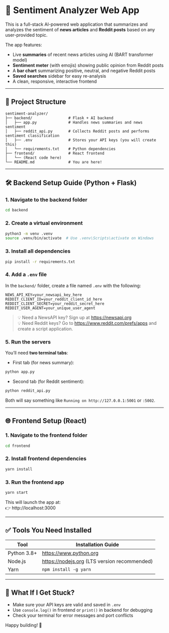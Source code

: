 # 🧠 Sentiment Analyzer Web App

This is a full-stack AI-powered web application that summarizes and analyzes the sentiment of **news articles** and **Reddit posts** based on any user-provided topic.

The app features:
- Live **summaries** of recent news articles using AI (BART transformer model)
- **Sentiment meter** (with emojis) showing public opinion from Reddit posts
- A **bar chart** summarizing positive, neutral, and negative Reddit posts
- **Saved searches** sidebar for easy re-analysis
- A clean, responsive, interactive frontend

---

## 📁 Project Structure

```
sentiment-analyzer/
├── backend/                # Flask + AI backend
│   ├── app.py              # Handles news summaries and news sentiment
│   ├── reddit_api.py       # Collects Reddit posts and performs sentiment classification
│   ├── .env                # Stores your API keys (you will create this)
│   └── requirements.txt    # Python dependencies
├── frontend/               # React frontend
│   └── (React code here)
└── README.md               # You are here!
```

---

## 🛠️ Backend Setup Guide (Python + Flask)

### 1. Navigate to the backend folder

```bash
cd backend
```

### 2. Create a virtual environment

```bash
python3 -m venv .venv
source .venv/bin/activate  # Use .venv\Scripts\activate on Windows
```

### 3. Install all dependencies

```bash
pip install -r requirements.txt
```

### 4. Add a `.env` file

In the `backend/` folder, create a file named `.env` with the following:

```
NEWS_API_KEY=your_newsapi_key_here
REDDIT_CLIENT_ID=your_reddit_client_id_here
REDDIT_CLIENT_SECRET=your_reddit_secret_here
REDDIT_USER_AGENT=your_unique_user_agent
```

> 💡 Need a NewsAPI key? Sign up at https://newsapi.org  
> 💡 Need Reddit keys? Go to https://www.reddit.com/prefs/apps and create a script application.

### 5. Run the servers

You’ll need **two terminal tabs**:

- First tab (for news summary):

```bash
python app.py
```

- Second tab (for Reddit sentiment):

```bash
python reddit_api.py
```

Both will say something like `Running on http://127.0.0.1:5001` or `:5002`.

---

## 🌐 Frontend Setup (React)

### 1. Navigate to the frontend folder

```bash
cd frontend
```

### 2. Install frontend dependencies

```bash
yarn install
```

### 3. Run the frontend app

```bash
yarn start
```

This will launch the app at:  
👉 http://localhost:3000

---

## ✅ Tools You Need Installed

| Tool        | Installation Guide                            |
|-------------|-----------------------------------------------|
| Python 3.8+ | https://www.python.org                        |
| Node.js     | https://nodejs.org (LTS version recommended)  |
| Yarn        | `npm install -g yarn`                         |

---

## 🤔 What If I Get Stuck?

- Make sure your API keys are valid and saved in `.env`
- Use `console.log()` in frontend or `print()` in backend for debugging
- Check your terminal for error messages and port conflicts

Happy building! 🚀